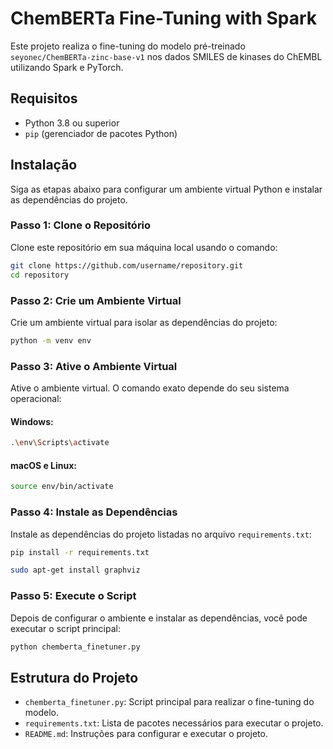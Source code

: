 
# ChemBERTa Fine-Tuning with Spark

Este projeto realiza o fine-tuning do modelo pré-treinado `seyonec/ChemBERTa-zinc-base-v1` nos dados SMILES de kinases do ChEMBL utilizando Spark e PyTorch.

## Requisitos

- Python 3.8 ou superior
- `pip` (gerenciador de pacotes Python)

## Instalação

Siga as etapas abaixo para configurar um ambiente virtual Python e instalar as dependências do projeto.

### Passo 1: Clone o Repositório

Clone este repositório em sua máquina local usando o comando:

```bash
git clone https://github.com/username/repository.git
cd repository
```

### Passo 2: Crie um Ambiente Virtual

Crie um ambiente virtual para isolar as dependências do projeto:

```bash
python -m venv env
```

### Passo 3: Ative o Ambiente Virtual

Ative o ambiente virtual. O comando exato depende do seu sistema operacional:

#### Windows:

```bash
.\env\Scripts\activate
```

#### macOS e Linux:

```bash
source env/bin/activate
```

### Passo 4: Instale as Dependências

Instale as dependências do projeto listadas no arquivo `requirements.txt`:

```bash
pip install -r requirements.txt

sudo apt-get install graphviz

```

### Passo 5: Execute o Script

Depois de configurar o ambiente e instalar as dependências, você pode executar o script principal:

```bash
python chemberta_finetuner.py
```

## Estrutura do Projeto

- `chemberta_finetuner.py`: Script principal para realizar o fine-tuning do modelo.
- `requirements.txt`: Lista de pacotes necessários para executar o projeto.
- `README.md`: Instruções para configurar e executar o projeto.


